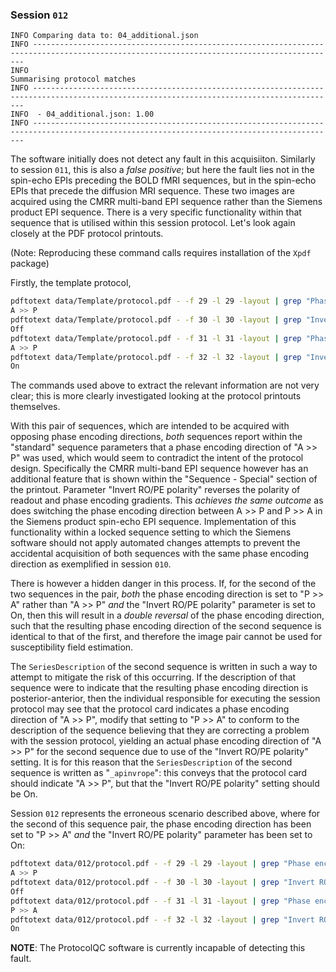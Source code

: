 ### Session `012`

```text
INFO Comparing data to: 04_additional.json
INFO ------------------------------------------------------------------------------------------------------------------------------------------
INFO                                                        Summarising protocol matches
INFO ------------------------------------------------------------------------------------------------------------------------------------------
INFO  - 04_additional.json: 1.00
INFO ------------------------------------------------------------------------------------------------------------------------------------------
```

The software initially does not detect any fault in this acquisiiton.
Similarly to session `011`,
this is also a *false positive*;
but here the fault lies not in the spin-echo EPIs
preceding the BOLD fMRI sequences,
but in the spin-echo EPIs that precede the diffusion MRI sequence.
These two images are acquired using the CMRR multi-band EPI sequence
rather than the Siemens product EPI sequence.
There is a very specific functionality within that sequence
that is utilised within this session protocol.
Let's look again closely at the PDF protocol printouts.

(Note: Reproducing these command calls requires installation of the `Xpdf` package)

Firstly, the template protocol,

```sh
pdftotext data/Template/protocol.pdf - -f 29 -l 29 -layout | grep "Phase enc\. dir\." | head -n1 | sed 's/  */ /g' | cut -d' ' -f5-7
A >> P
pdftotext data/Template/protocol.pdf - -f 30 -l 30 -layout | grep "Invert RO\/PE polarity" | rev | cut -d' ' -f1 | rev
Off
pdftotext data/Template/protocol.pdf - -f 31 -l 31 -layout | grep "Phase enc\. dir\." | head -n1 | sed 's/  */ /g' | cut -d' ' -f5-7
A >> P
pdftotext data/Template/protocol.pdf - -f 32 -l 32 -layout | grep "Invert RO\/PE polarity" | rev | cut -d' ' -f1 | rev
On
```

The commands used above to extract the relevant information are not very clear;
this is more clearly investigated looking at the protocol printouts themselves.

With this pair of sequences,
which are intended to be acquired with opposing phase encoding directions,
*both* sequences report within the "standard" sequence parameters
that a phase encoding direction of "A >> P" was used,
which would seem to contradict the intent of the protocol design.
Specifically the CMRR multi-band EPI sequence
however has an additional feature
that is shown within the "Sequence - Special" section of the printout.
Parameter "Invert RO/PE polarity" reverses the polarity
of readout and phase encoding gradients.
This *achieves the same outcome*
as does switching the phase encoding direction between A >> P and P >> A
in the Siemens product spin-echo EPI sequence.
Implementation of this functionality within a locked sequence setting
to which the Siemens software should not apply automated changes
attempts to prevent the accidental acquisition of both sequences
with the same phase encoding direction
as exemplified in session `010`.

There is however a hidden danger in this process.
If, for the second of the two sequences in the pair,
*both* the phase encoding direction is set to "P >> A" rather than "A >> P"
*and* the "Invert RO/PE polarity" parameter is set to On,
then this will result in a *double reversal* of the phase encoding direction,
such that the resulting phase encoding direction of the second sequence
is identical to that of the first,
and therefore the image pair cannot be used
for susceptibility field estimation.

The `SeriesDescription` of the second sequence
is written in such a way to attempt to mitigate the risk of this occurring.
If the description of that sequence were to indicate
that the resulting phase encoding direction is posterior-anterior,
then the individual responsible for executing the session protocol
may see that the protocol card indicates a phase encoding direction of "A >> P",
modify that setting to "P >> A" to conform to the description of the sequence
believing that they are correcting a problem with the session protocol,
yielding an actual phase encoding direction of "A >> P" for the second sequence
due to use of the "Invert RO/PE polarity" setting.
It is for this reason that the `SeriesDescription` of the second sequence
is written as "`_apinvrope`":
this conveys that the protocol card should indicate "A >> P",
but that the "Invert RO/PE polarity" setting should be On.

Session `012` represents the erroneous scenario described above,
where for the second of this sequence pair,
the phase encoding direction has been set to "P >> A"
*and* the "Invert RO/PE polarity" parameter has been set to On:

```sh
pdftotext data/012/protocol.pdf - -f 29 -l 29 -layout | grep "Phase enc\. dir\." | head -n1 | sed 's/  */ /g' | cut -d' ' -f5-7
A >> P
pdftotext data/012/protocol.pdf - -f 30 -l 30 -layout | grep "Invert RO\/PE polarity" | rev | cut -d' ' -f1 | rev
Off
pdftotext data/012/protocol.pdf - -f 31 -l 31 -layout | grep "Phase enc\. dir\." | head -n1 | sed 's/  */ /g' | cut -d' ' -f5-7
P >> A
pdftotext data/012/protocol.pdf - -f 32 -l 32 -layout | grep "Invert RO\/PE polarity" | rev | cut -d' ' -f1 | rev
On
```

**NOTE**: The ProtocolQC software is currently incapable of detecting this fault.

